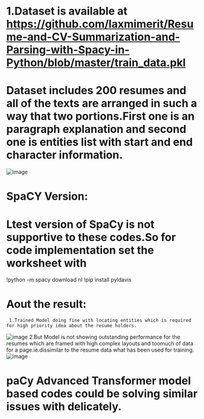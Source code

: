 # 1.Dataset is available at https://github.com/laxmimerit/Resume-and-CV-Summarization-and-Parsing-with-Spacy-in-Python/blob/master/train_data.pkl
# Dataset includes 200 resumes and all of the texts are arranged in such a way that two portions.First one is an paragraph explanation and second one is entities list with start and end character information.
![image](https://user-images.githubusercontent.com/82649993/123547354-1306dc80-d77e-11eb-837b-6c81215be1d1.png)

# SpaCY Version:
# Ltest version of SpaCy is not supportive to these codes.So for code implementation set the worksheet with 
!python -m spacy download nl
!pip install pyldavis

# Aout the result:
     1.Trained Model doing fine with locating entities which is required for high priority idea about the resume holders.
![image](https://user-images.githubusercontent.com/82649993/123547539-d1c2fc80-d77e-11eb-97f2-5acb26700ac0.png)
     2.But Model is not showing outstanding performance for the resumes which are framed with high complex layouts and toomuch of data for a page.ie.dissimilar to the resume data what has been used for training.
![image](https://user-images.githubusercontent.com/82649993/123547611-1c447900-d77f-11eb-97c9-8b73ce682cf1.png)

# paCy Advanced Transformer model based codes could be solving similar issues with delicately.

